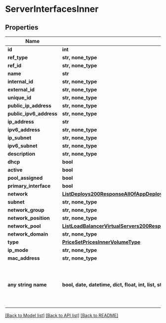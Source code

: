 # ServerInterfacesInner


## Properties
Name | Type | Description | Notes
------------ | ------------- | ------------- | -------------
**id** | **int** |  | [optional] 
**ref_type** | **str, none_type** |  | [optional] 
**ref_id** | **str, none_type** |  | [optional] 
**name** | **str** |  | [optional] 
**internal_id** | **str, none_type** |  | [optional] 
**external_id** | **str, none_type** |  | [optional] 
**unique_id** | **str, none_type** |  | [optional] 
**public_ip_address** | **str, none_type** |  | [optional] 
**public_ipv6_address** | **str, none_type** |  | [optional] 
**ip_address** | **str** |  | [optional] 
**ipv6_address** | **str, none_type** |  | [optional] 
**ip_subnet** | **str, none_type** |  | [optional] 
**ipv6_subnet** | **str, none_type** |  | [optional] 
**description** | **str, none_type** |  | [optional] 
**dhcp** | **bool** |  | [optional] 
**active** | **bool** |  | [optional] 
**pool_assigned** | **bool** |  | [optional] 
**primary_interface** | **bool** |  | [optional] 
**network** | [**ListDeploys200ResponseAllOfAppDeploysInnerInstance**](ListDeploys200ResponseAllOfAppDeploysInnerInstance.md) |  | [optional] 
**subnet** | **str, none_type** |  | [optional] 
**network_group** | **str, none_type** |  | [optional] 
**network_position** | **str, none_type** |  | [optional] 
**network_pool** | [**ListLoadBalancerVirtualServers200ResponseAllOfLoadBalancerInstancesInnerSslCert**](ListLoadBalancerVirtualServers200ResponseAllOfLoadBalancerInstancesInnerSslCert.md) |  | [optional] 
**network_domain** | **str, none_type** |  | [optional] 
**type** | [**PriceSetPricesInnerVolumeType**](PriceSetPricesInnerVolumeType.md) |  | [optional] 
**ip_mode** | **str, none_type** |  | [optional] 
**mac_address** | **str, none_type** |  | [optional] 
**any string name** | **bool, date, datetime, dict, float, int, list, str, none_type** | any string name can be used but the value must be the correct type | [optional]

[[Back to Model list]](../README.md#documentation-for-models) [[Back to API list]](../README.md#documentation-for-api-endpoints) [[Back to README]](../README.md)


